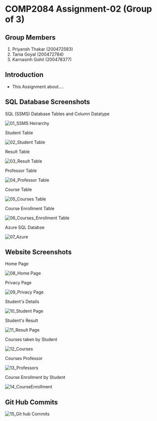 # COMP2084 Assignment-02 (Group of 3)

## Group Members

 1. Priyansh Thakar (200472583)
 2. Tania Goyal (200472784)
 3. Karnasinh Gohil (200478377)
 
 ## Introduction
 - This Assignment about....

## SQL Database Screenshots

SQL (SSMS) Database Tables and Column Datatype

![01_SSMS Heirarchy](https://user-images.githubusercontent.com/75551627/161448866-f3d5faa5-e4b8-4f82-ac6a-eff8ecbaadc1.JPG)

Student Table

![02_Student Table](https://user-images.githubusercontent.com/75551627/161448876-f6e57f92-97f9-42eb-a0e2-bf5377f6605c.JPG)

Result Table

![03_Result Table](https://user-images.githubusercontent.com/75551627/161448882-8ba33589-3819-4781-93e9-2531b47f4846.JPG)

Professor Table

![04_Professor Table](https://user-images.githubusercontent.com/75551627/161448886-ed07a823-0d5b-4dd0-9285-a16eef0644ab.JPG)

Course Table

![05_Courses Table](https://user-images.githubusercontent.com/75551627/161448890-5f63e25d-61b0-4e13-b765-724427be4a6e.JPG)

Course Enrollment Table

![06_Courses_Enrollment Table](https://user-images.githubusercontent.com/75551627/161448898-688c27fa-c842-4538-9298-57690029c3a4.JPG)

Azure SQL Databse

![07_Azure](https://user-images.githubusercontent.com/75551627/161448910-84a45f7f-81e3-4e48-bc7d-37b72bac15bc.JPG)


## Website Screenshots

Home Page

![08_Home Page](https://user-images.githubusercontent.com/75551627/161448938-e6d80bbb-6908-4505-83bd-2236a1181ef0.JPG)

Privacy Page

![09_Privacy Page](https://user-images.githubusercontent.com/75551627/161448948-ab6d04e2-45a9-4874-9de9-87542beac3ae.JPG)

Student's Details

![10_Student Page](https://user-images.githubusercontent.com/75551627/161448963-f8d883e6-a5ff-4043-a305-4edeac79e1ac.JPG)

Student's Result

![11_Result Page](https://user-images.githubusercontent.com/75551627/161448979-12185bdf-8375-491f-891f-bf25a0b0b127.JPG)

Courses taken by Student

![12_Courses](https://user-images.githubusercontent.com/75551627/161448987-719b9048-3516-4391-8e87-e6a1ee2f9065.JPG)

Courses Professor

![13_Professors](https://user-images.githubusercontent.com/75551627/161448995-20ded537-b576-4231-9ab9-3ef33dab356e.JPG)

Course Enrollment by Student

![14_CourseEnrollment](https://user-images.githubusercontent.com/75551627/161449007-14098c62-947b-49b4-aabb-9da5b2060e39.JPG)


## Git Hub Commits

![15_Git hub Commits](https://user-images.githubusercontent.com/75551627/161449101-9ce0960e-7c43-427a-874c-807232fb3513.JPG)

























